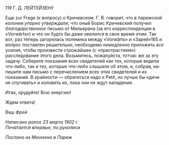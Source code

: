 119 Г. Д. ЛЕЙТЕЙЗЕНУ

Еще zur Frage (к вопросу) о Кричевском. Г. В. говорит, что в парижской колонии _упорно утверждали,_ что оный Борис Кричевский получил _благодарственное_ письмо от Мильерана (за его корреспонденции в «Vorwärts») и что он будто бы даже _хвалился_ в свое время этим. Так вот, раз теперь загорелась полемика между «Vorwärts» и «За­рей»165 и вопрос поставлен решительно, необходимо _немедленно_ приложить _все_ усилия, чтобы произвести строжайшее (с «пристрастием») расследование этого дела. Возьми­тесь, пожалуйста, тотчас же за эту задачу. Соберите показания всех свидетелей как тех, которые видели что-либо, так _и тех,_ которые что-либо _слышали_ об этом, и, собрав, на­пишите нам письмо с перечислением всех этих свидетелей и их показаний. В крайности — обратиться надо к Petit, но лучше бы «дичи не спугивать» и изловить их, пока они не ждут нападения.

Итак, орудуйте! Всю энергию!

Ждем ответа!

Ваш _Фрей_

_Написано рапсе 23 марта 1902 г.                                                 Печатается впервые, по рукописи_

_Послано из Мюнхена в Париж_